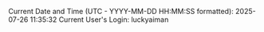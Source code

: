 Current Date and Time (UTC - YYYY-MM-DD HH:MM:SS formatted): 2025-07-26 11:35:32
Current User's Login: luckyaiman
